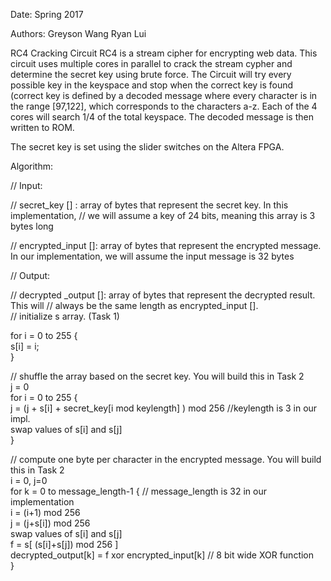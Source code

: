 Date: Spring 2017

Authors:
Greyson Wang
Ryan Lui

RC4 Cracking Circuit
RC4 is a stream cipher for encrypting web data. 
This circuit uses multiple cores in parallel to crack the stream cypher and determine the secret key using brute force.  The Circuit will try every possible key in the keyspace and stop when the correct key is found (correct key is defined by a decoded message where every character is in the range [97,122], which corresponds to the characters a-z.  Each of the 4 cores will search 1/4 of the total keyspace.   The decoded message is then written to ROM.

The secret key is set using the slider switches on the Altera FPGA.

Algorithm:

// Input:

// secret_key [] : array of bytes that represent the secret key. In this implementation,
// we will assume a key of 24 bits, meaning this array is 3 bytes long

// encrypted_input []: array of bytes that represent the encrypted message. In our
implementation, we will assume the input message is 32 bytes

// Output:

// decrypted _output []: array of bytes that represent the decrypted result. This will
// always be the same length as encrypted_input [].                                                                                     
// initialize s array. (Task 1)


for i = 0 to 255 {  
  s[i] = i;  
}

// shuffle the array based on the secret key. You will build this in Task 2  
j = 0  
for i = 0 to 255 {  
  j = (j + s[i] + secret_key[i mod keylength] ) mod 256 //keylength is 3 in our impl.  
  swap values of s[i] and s[j]  
}  

// compute one byte per character in the encrypted message. You will build this in Task 2  
i = 0, j=0  
for k = 0 to message_length-1 { // message_length is 32 in our implementation  
  i = (i+1) mod 256  
  j = (j+s[i]) mod 256  
  swap values of s[i] and s[j]  
  f = s[ (s[i]+s[j]) mod 256 ]  
  decrypted_output[k] = f xor encrypted_input[k] // 8 bit wide XOR function  
}
